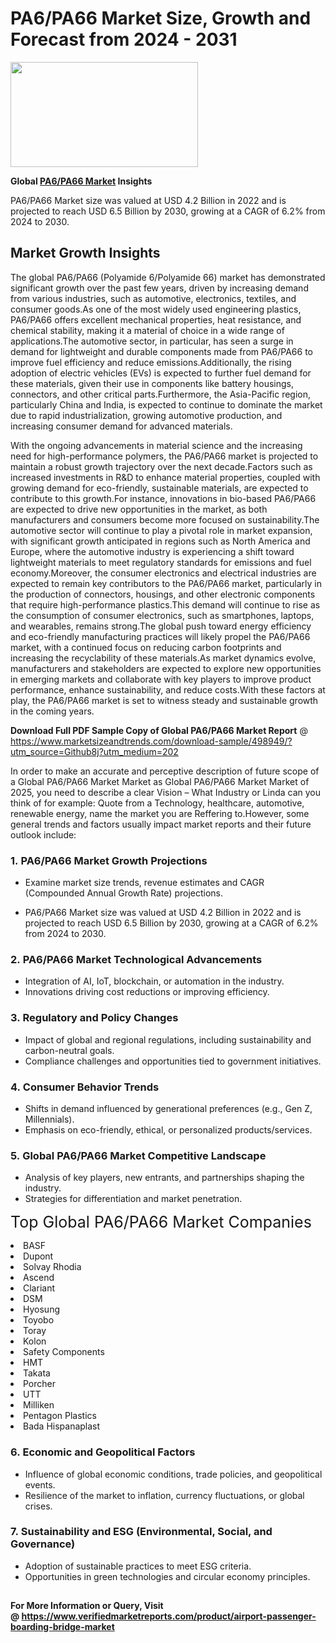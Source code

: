 <H1>PA6/PA66 Market Size, Growth and Forecast from 2024 - 2031</H1><img class="aligncenter size-medium wp-image-584254" src="https://thirdeyenews.in/wp-content/uploads/2024/09/Global-Market-Research-300x168.jpeg" alt="" width="300" height="168" /><p><strong>Global&nbsp;<a href="https://www.marketsizeandtrends.com/download-sample/498949/?utm_source=Github8j?utm_medium=202">PA6/PA66 Market</a> Insights</strong></p><p>PA6/PA66 Market size was valued at USD 4.2 Billion in 2022 and is projected to reach USD 6.5 Billion by 2030, growing at a CAGR of 6.2% from 2024 to 2030.</p><p><h2>Market Growth Insights</h2> <p>The global PA6/PA66 (Polyamide 6/Polyamide 66) market has demonstrated significant growth over the past few years, driven by increasing demand from various industries, such as automotive, electronics, textiles, and consumer goods.As one of the most widely used engineering plastics, PA6/PA66 offers excellent mechanical properties, heat resistance, and chemical stability, making it a material of choice in a wide range of applications.The automotive sector, in particular, has seen a surge in demand for lightweight and durable components made from PA6/PA66 to improve fuel efficiency and reduce emissions.Additionally, the rising adoption of electric vehicles (EVs) is expected to further fuel demand for these materials, given their use in components like battery housings, connectors, and other critical parts.Furthermore, the Asia-Pacific region, particularly China and India, is expected to continue to dominate the market due to rapid industrialization, growing automotive production, and increasing consumer demand for advanced materials.</p> <p>With the ongoing advancements in material science and the increasing need for high-performance polymers, the PA6/PA66 market is projected to maintain a robust growth trajectory over the next decade.Factors such as increased investments in R&D to enhance material properties, coupled with growing demand for eco-friendly, sustainable materials, are expected to contribute to this growth.For instance, innovations in bio-based PA6/PA66 are expected to drive new opportunities in the market, as both manufacturers and consumers become more focused on sustainability.The automotive sector will continue to play a pivotal role in market expansion, with significant growth anticipated in regions such as North America and Europe, where the automotive industry is experiencing a shift toward lightweight materials to meet regulatory standards for emissions and fuel economy.Moreover, the consumer electronics and electrical industries are expected to remain key contributors to the PA6/PA66 market, particularly in the production of connectors, housings, and other electronic components that require high-performance plastics.This demand will continue to rise as the consumption of consumer electronics, such as smartphones, laptops, and wearables, remains strong.The global push toward energy efficiency and eco-friendly manufacturing practices will likely propel the PA6/PA66 market, with a continued focus on reducing carbon footprints and increasing the recyclability of these materials.As market dynamics evolve, manufacturers and stakeholders are expected to explore new opportunities in emerging markets and collaborate with key players to improve product performance, enhance sustainability, and reduce costs.With these factors at play, the PA6/PA66 market is set to witness steady and sustainable growth in the coming years.</p> <p><span class=""><strong>Download Full PDF Sample Copy of Global PA6/PA66 Market Report</strong> @ <a href="https://www.marketsizeandtrends.com/download-sample/498949/?utm_source=Github8j?utm_medium=202" target="_blank">https://www.marketsizeandtrends.com/download-sample/498949/?utm_source=Github8j?utm_medium=202</a></span></p><p>In order to make an accurate and perceptive description of future scope of a Global&nbsp;PA6/PA66 Market Market as Global&nbsp;PA6/PA66 Market Market of 2025, you need to describe a clear Vision &ndash; What Industry or Linda can you think of for example: Quote from a Technology, healthcare, automotive, renewable energy, name the market you are Reffering to.However, some general trends and factors usually impact market reports and their future outlook include:</p><h3>1.&nbsp;<strong>PA6/PA66 Market Growth Projections</strong></h3><ul><li>Examine market size trends, revenue estimates and CAGR (Compounded Annual Growth Rate) projections.</li><li><p>PA6/PA66 Market size was valued at USD 4.2 Billion in 2022 and is projected to reach USD 6.5 Billion by 2030, growing at a CAGR of 6.2% from 2024 to 2030.</p></li></ul><h3>2.&nbsp;<strong>PA6/PA66 Market Technological Advancements</strong></h3><ul><li>Integration of AI, IoT, blockchain, or automation in the industry.</li><li>Innovations driving cost reductions or improving efficiency.</li></ul><h3>3.&nbsp;<strong>Regulatory and Policy Changes</strong></h3><ul><li>Impact of global and regional regulations, including sustainability and carbon-neutral goals.</li><li>Compliance challenges and opportunities tied to government initiatives.</li></ul><h3>4.&nbsp;<strong>Consumer Behavior Trends</strong></h3><ul><li>Shifts in demand influenced by generational preferences (e.g., Gen Z, Millennials).</li><li>Emphasis on eco-friendly, ethical, or personalized products/services.</li></ul><h3>5.&nbsp;<strong>Global PA6/PA66 Market Competitive Landscape</strong></h3><ul><li>Analysis of key players, new entrants, and partnerships shaping the industry.</li><li>Strategies for differentiation and market penetration.</li></ul><p data-pm-slice="1 1 []"><span style="color: inherit; font-family: inherit; font-size: 25px;">Top Global PA6/PA66 Market Companies</span></p><div class="" data-test-id=""><p><li>BASF</li><li> Dupont</li><li> Solvay Rhodia</li><li> Ascend</li><li> Clariant</li><li> DSM</li><li> Hyosung</li><li> Toyobo</li><li> Toray</li><li> Kolon</li><li> Safety Components</li><li> HMT</li><li> Takata</li><li> Porcher</li><li> UTT</li><li> Milliken</li><li> Pentagon Plastics</li><li> Bada Hispanaplast</li></p></div><h3>6.&nbsp;<strong>Economic and Geopolitical Factors</strong></h3><ul><li>Influence of global economic conditions, trade policies, and geopolitical events.</li><li>Resilience of the market to inflation, currency fluctuations, or global crises.</li></ul><h3>7.&nbsp;<strong>Sustainability and ESG (Environmental, Social, and Governance)</strong></h3><ul><li>Adoption of sustainable practices to meet ESG criteria.</li><li>Opportunities in green technologies and circular economy principles.</li></ul><h2><strong style="font-size: 14px;">For More Information or Query, Visit @&nbsp;</strong><a style="background-color: #ffffff; font-size: 14px;" href="https://www.marketsizeandtrends.com/report/pa6-pa66-market/" target="_blank">https://www.verifiedmarketreports.com/product/airport-passenger-boarding-bridge-market</a></h2>